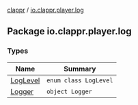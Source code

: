 [clappr](../index.md) / [io.clappr.player.log](./index.md)

## Package io.clappr.player.log

### Types

| Name | Summary |
|---|---|
| [LogLevel](-log-level/index.md) | `enum class LogLevel` |
| [Logger](-logger/index.md) | `object Logger` |
